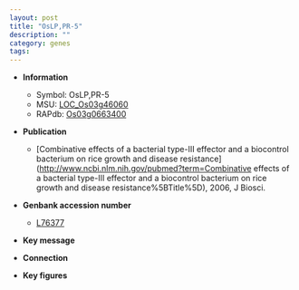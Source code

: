 ```yaml
---
layout: post
title: "OsLP,PR-5"
description: ""
category: genes
tags: 
---
```


* **Information**  
    + Symbol: OsLP,PR-5  
    + MSU: [LOC_Os03g46060](http://rice.plantbiology.msu.edu/cgi-bin/ORF_infopage.cgi?orf=LOC_Os03g46060)  
    + RAPdb: [Os03g0663400](http://rapdb.dna.affrc.go.jp/viewer/gbrowse_details/irgsp1?name=Os03g0663400)  

* **Publication**  
    + [Combinative effects of a bacterial type-III effector and a biocontrol bacterium on rice growth and disease resistance](http://www.ncbi.nlm.nih.gov/pubmed?term=Combinative effects of a bacterial type-III effector and a biocontrol bacterium on rice growth and disease resistance%5BTitle%5D), 2006, J Biosci.

* **Genbank accession number**  
    + [L76377](http://www.ncbi.nlm.nih.gov/nuccore/L76377)

* **Key message**  

* **Connection**  

* **Key figures**  


